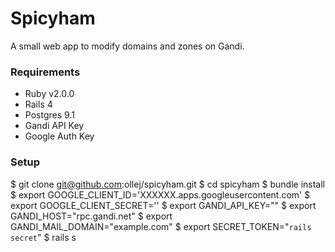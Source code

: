 Spicyham
========

A small web app to modify domains and zones on Gandi.

### Requirements

 * Ruby v2.0.0
 * Rails 4
 * Postgres 9.1
 * Gandi API Key
 * Google Auth Key

### Setup

 $ git clone git@github.com:ollej/spicyham.git
 $ cd spicyham
 $ bundle install
 $ export GOOGLE_CLIENT_ID='XXXXXX.apps.googleusercontent.com'
 $ export GOOGLE_CLIENT_SECRET='<secret>'
 $ export GANDI_API_KEY="<gandi api key>"
 $ export GANDI_HOST="rpc.gandi.net"
 $ export GANDI_MAIL_DOMAIN="example.com"
 $ export SECRET_TOKEN="`rails secret`"
 $ rails s
